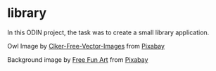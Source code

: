 # library

In this ODIN project, the task was to create a small library application.

Owl Image by <a href="https://pixabay.com/users/clker-free-vector-images-3736/?utm_source=link-attribution&utm_medium=referral&utm_campaign=image&utm_content=297187">Clker-Free-Vector-Images</a> from <a href="https://pixabay.com//?utm_source=link-attribution&utm_medium=referral&utm_campaign=image&utm_content=297187">Pixabay</a>

Background image by <a href="https://pixabay.com/users/freefunart-8472313/?utm_source=link-attribution&utm_medium=referral&utm_campaign=image&utm_content=7702665">Free Fun Art</a> from <a href="https://pixabay.com//?utm_source=link-attribution&utm_medium=referral&utm_campaign=image&utm_content=7702665">Pixabay</a>